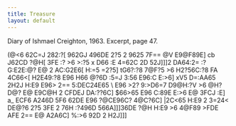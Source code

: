 ```yaml
---
title: Treasure
layout: default
---
```


Diary of Ishmael Creighton, 1963. Excerpt, page 47.

(@<6 62C=J 282:?[ 962GJ 496DE 2?5 2 9625 7F== @V E9@F89E] cb J62CD ?@H[ 3FE :? >6 >:?5 x D66 :E 4=62C 2D 52J]]]2 DA64:2= :?G:E2E:@? E@ 2 AC:G2E6[ H:=5 =2?5]
tG6?:?8 7@F?5 >6 H2?56C:?8 FA 4C66<[ H2E49:?8 E96 H66 @?6D :5=J 3:56 E96:C E:>6] xV5 D=:AA65 2H2J H:E9 E96> 2== 5:DEC24E65 \\ E96 >2? 9:>D6=7 D9@H:?V >6 @H? D@? E@ E9C@H 2 CFDEJ DA:??6C] $66>65 E96 C:89E E:>6 E@ 3FCJ :E] a_ ECF6 A246D 5F6 62DE E96 ?@CE96C? 4@C?6C] |2C<65 H:E9 2 3=24< DE@?6 2?5 3FE 2 76H :?496D 566A]]]36DE ?@H H:E9 >6 4@F89 >FDE AFE 2== E@ A2A6C] %:>6 92D 2 H2J]]]
